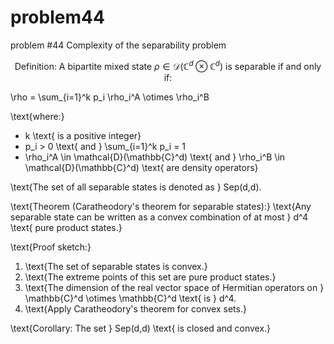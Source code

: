 # problem44
problem #44 Complexity of the separability problem


$$ \text{Definition: A bipartite mixed state } \rho \in \mathcal{D}(\mathbb{C}^d \otimes \mathbb{C}^d) \text{ is separable if and only if:} $$

\rho = \sum_{i=1}^k p_i \rho_i^A \otimes \rho_i^B

\text{where:}
- k \text{ is a positive integer}
- p_i > 0 \text{ and } \sum_{i=1}^k p_i = 1
- \rho_i^A \in \mathcal{D}(\mathbb{C}^d) \text{ and } \rho_i^B \in \mathcal{D}(\mathbb{C}^d) \text{ are density operators}

\text{The set of all separable states is denoted as } Sep(d,d).

\text{Theorem (Caratheodory's theorem for separable states):}
\text{Any separable state can be written as a convex combination of at most } d^4 \text{ pure product states.}

\text{Proof sketch:}
1. \text{The set of separable states is convex.}
2. \text{The extreme points of this set are pure product states.}
3. \text{The dimension of the real vector space of Hermitian operators on } \mathbb{C}^d \otimes \mathbb{C}^d \text{ is } d^4.
4. \text{Apply Caratheodory's theorem for convex sets.}

\text{Corollary: The set } Sep(d,d) \text{ is closed and convex.}
